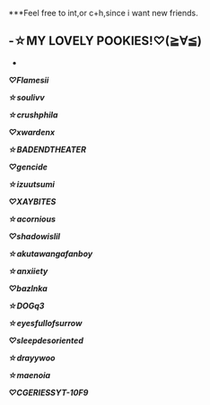 ***Feel free to int,or c+h,since i want new friends.

-☆MY LOVELY POOKIES!♡(≧∀≦)
-
-
***♡Flamesii***

***☆soulivv***

***☆crushphila***

***♡xwardenx***

***☆BADENDTHEATER***

***♡gencide***

***☆izuutsumi***

***♡XAYBITES***

***☆acornious***

***♡shadowislil***

***☆akutawangafanboy***

***☆anxiiety***

***♡bazlnka***

***☆DOGq3***

***☆eyesfullofsurrow***

***♡sleepdesoriented***

***☆drayywoo***

***☆maenoia***

***♡CGERIESSYT-10F9*** 